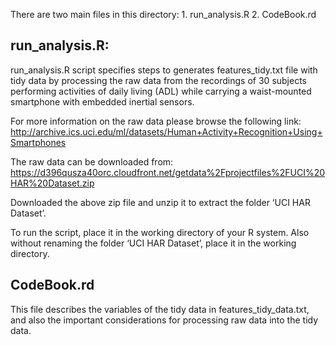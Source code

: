 There are two main files in this directory:
	1.	run_analysis.R
	2.	CodeBook.rd


## run_analysis.R:
run_analysis.R script specifies steps to generates features_tidy.txt  file with tidy data by processing the raw data from the recordings of 30 subjects performing activities of daily living (ADL) while carrying a waist-mounted smartphone with embedded inertial sensors. 

For more information on the raw data please browse the following link:
http://archive.ics.uci.edu/ml/datasets/Human+Activity+Recognition+Using+Smartphones

The raw data can be downloaded from:
https://d396qusza40orc.cloudfront.net/getdata%2Fprojectfiles%2FUCI%20HAR%20Dataset.zip

Downloaded the above zip file and unzip it to extract the folder ‘UCI HAR Dataset’. 

To run the script,  place  it in the working directory of your R system. Also without renaming the folder ‘UCI HAR Dataset’, place it in the working directory.

## CodeBook.rd
This file describes the variables of the tidy data in features_tidy_data.txt, and also the important considerations for processing raw data into the tidy data.
